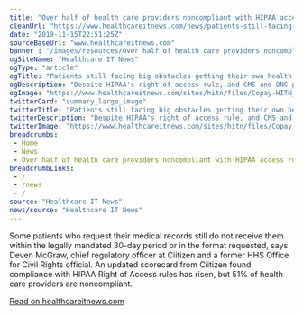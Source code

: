 ```yaml
--- 
title: "Over half of health care providers noncompliant with HIPAA access rules"
cleanUrl: "https://www.healthcareitnews.com/news/patients-still-facing-big-obstacles-getting-their-own-health-data"
date: "2019-11-15T22:51:25Z"
sourceBaseUrl: "www.healthcareitnews.com"
banner : "/images/resources/Over half of health care providers noncompliant with HIPAA access rules.png"
ogSiteName: "Healthcare IT News"
ogType: "article"
ogTitle: "Patients still facing big obstacles getting their own health data"
ogDescription: "Despite HIPAA's right of access rule, and CMS and ONC prioritizing consumer access in their forthcoming 21st Century Cures regs, a new scorecard shows that providers have some work to do."
ogImage: "https://www.healthcareitnews.com/sites/hitn/files/Copay-HITN_0.png"
twitterCard: "summary_large_image"
twitterTitle: "Patients still facing big obstacles getting their own health data"
twitterDescription: "Despite HIPAA's right of access rule, and CMS and ONC prioritizing consumer access in their forthcoming 21st Century Cures regs, a new scorecard shows that providers have some work to do."
twitterImage: "https://www.healthcareitnews.com/sites/hitn/files/Copay-HITN_0.png"
breadcrumbs:
 - Home
 - News
 - Over half of health care providers noncompliant with HIPAA access rules
breadcrumbLinks:
 - / 
 - /news
 - / 
source: "Healthcare IT News"
news/source: "Healthcare IT News"
---
```

Some patients who request their medical records still do not receive them within the legally mandated 30-day period or in the format requested, says Deven McGraw, chief regulatory officer at Ciitizen and a former HHS Office for Civil Rights official. An updated scorecard from Ciitizen found compliance with HIPAA Right of Access rules has risen, but 51% of health care providers are noncompliant.  
  
[Read on healthcareitnews.com](https://www.healthcareitnews.com/news/patients-still-facing-big-obstacles-getting-their-own-health-data)
